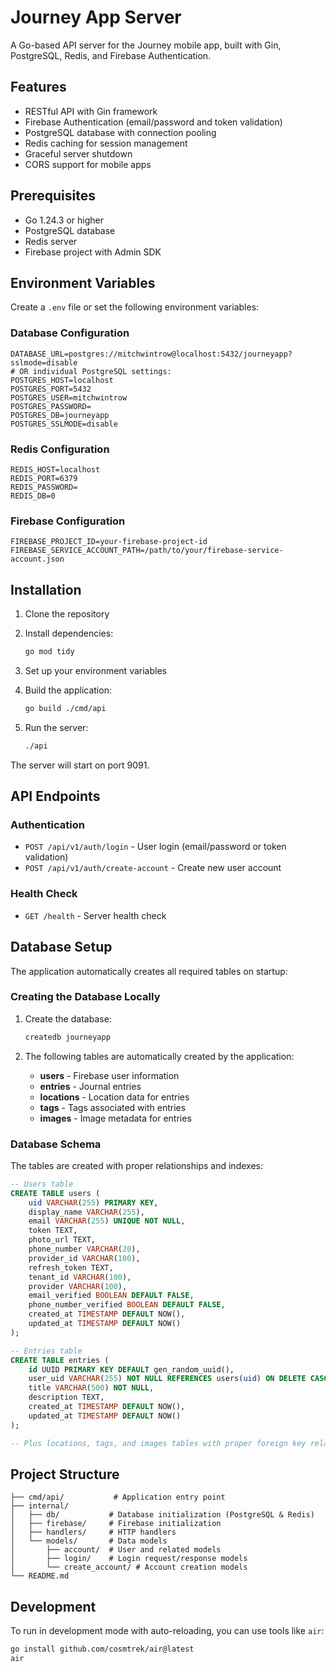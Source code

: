 # Journey App Server

A Go-based API server for the Journey mobile app, built with Gin, PostgreSQL, Redis, and Firebase Authentication.

## Features

- RESTful API with Gin framework
- Firebase Authentication (email/password and token validation)
- PostgreSQL database with connection pooling
- Redis caching for session management
- Graceful server shutdown
- CORS support for mobile apps

## Prerequisites

- Go 1.24.3 or higher
- PostgreSQL database
- Redis server
- Firebase project with Admin SDK

## Environment Variables

Create a `.env` file or set the following environment variables:

### Database Configuration
```
DATABASE_URL=postgres://mitchwintrow@localhost:5432/journeyapp?sslmode=disable
# OR individual PostgreSQL settings:
POSTGRES_HOST=localhost
POSTGRES_PORT=5432
POSTGRES_USER=mitchwintrow
POSTGRES_PASSWORD=
POSTGRES_DB=journeyapp
POSTGRES_SSLMODE=disable
```

### Redis Configuration
```
REDIS_HOST=localhost
REDIS_PORT=6379
REDIS_PASSWORD=
REDIS_DB=0
```

### Firebase Configuration
```
FIREBASE_PROJECT_ID=your-firebase-project-id
FIREBASE_SERVICE_ACCOUNT_PATH=/path/to/your/firebase-service-account.json
```

## Installation

1. Clone the repository
2. Install dependencies:
   ```bash
   go mod tidy
   ```

3. Set up your environment variables

4. Build the application:
   ```bash
   go build ./cmd/api
   ```

5. Run the server:
   ```bash
   ./api
   ```

The server will start on port 9091.

## API Endpoints

### Authentication
- `POST /api/v1/auth/login` - User login (email/password or token validation)
- `POST /api/v1/auth/create-account` - Create new user account

### Health Check
- `GET /health` - Server health check

## Database Setup

The application automatically creates all required tables on startup:

### Creating the Database Locally

1. Create the database:
   ```bash
   createdb journeyapp
   ```

2. The following tables are automatically created by the application:
   - **users** - Firebase user information
   - **entries** - Journal entries
   - **locations** - Location data for entries
   - **tags** - Tags associated with entries
   - **images** - Image metadata for entries

### Database Schema

The tables are created with proper relationships and indexes:

```sql
-- Users table
CREATE TABLE users (
    uid VARCHAR(255) PRIMARY KEY,
    display_name VARCHAR(255),
    email VARCHAR(255) UNIQUE NOT NULL,
    token TEXT,
    photo_url TEXT,
    phone_number VARCHAR(20),
    provider_id VARCHAR(100),
    refresh_token TEXT,
    tenant_id VARCHAR(100),
    provider VARCHAR(100),
    email_verified BOOLEAN DEFAULT FALSE,
    phone_number_verified BOOLEAN DEFAULT FALSE,
    created_at TIMESTAMP DEFAULT NOW(),
    updated_at TIMESTAMP DEFAULT NOW()
);

-- Entries table
CREATE TABLE entries (
    id UUID PRIMARY KEY DEFAULT gen_random_uuid(),
    user_uid VARCHAR(255) NOT NULL REFERENCES users(uid) ON DELETE CASCADE,
    title VARCHAR(500) NOT NULL,
    description TEXT,
    created_at TIMESTAMP DEFAULT NOW(),
    updated_at TIMESTAMP DEFAULT NOW()
);

-- Plus locations, tags, and images tables with proper foreign key relationships
```

## Project Structure

```
├── cmd/api/           # Application entry point
├── internal/
│   ├── db/           # Database initialization (PostgreSQL & Redis)
│   ├── firebase/     # Firebase initialization
│   ├── handlers/     # HTTP handlers
│   └── models/       # Data models
│       ├── account/  # User and related models
│       ├── login/    # Login request/response models
│       └── create_account/ # Account creation models
└── README.md
```

## Development

To run in development mode with auto-reloading, you can use tools like `air`:

```bash
go install github.com/cosmtrek/air@latest
air
```
